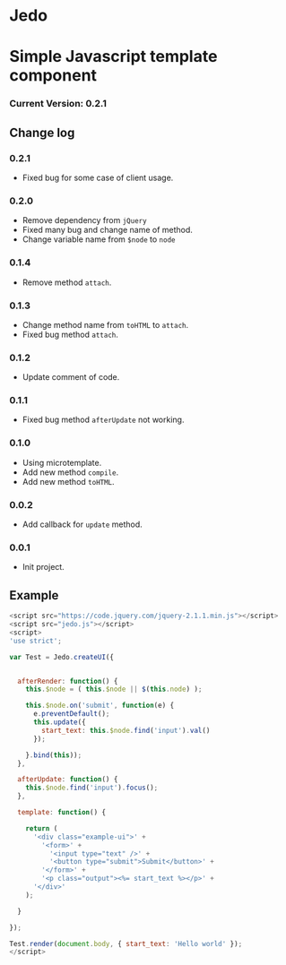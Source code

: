 Jedo
====

# Simple Javascript template component


### Current Version: 0.2.1


## Change log


### 0.2.1
- Fixed bug for some case of client usage.


### 0.2.0
- Remove dependency from `jQuery`
- Fixed many bug and change name of method.
- Change variable name from `$node` to `node`


### 0.1.4
- Remove method `attach`.


### 0.1.3
- Change method name from `toHTML` to `attach`.
- Fixed bug method `attach`.


### 0.1.2
- Update comment of code.


### 0.1.1
- Fixed bug method `afterUpdate` not working.


### 0.1.0
- Using microtemplate.
- Add new method `compile`.
- Add new method `toHTML`.


### 0.0.2
- Add callback for `update` method.


### 0.0.1
- Init project.


## Example

```javascript
<script src="https://code.jquery.com/jquery-2.1.1.min.js"></script>
<script src="jedo.js"></script>
<script>
'use strict';

var Test = Jedo.createUI({


  afterRender: function() {
    this.$node = ( this.$node || $(this.node) );

    this.$node.on('submit', function(e) {
      e.preventDefault();
      this.update({
        start_text: this.$node.find('input').val()
      });

    }.bind(this));
  },

  afterUpdate: function() {
    this.$node.find('input').focus();
  },

  template: function() {

    return (
      '<div class="example-ui">' +
        '<form>' +
          '<input type="text" />' +
          '<button type="submit">Submit</button>' +
        '</form>' +
        '<p class="output"><%= start_text %></p>' +
      '</div>'
    );

  }

});

Test.render(document.body, { start_text: 'Hello world' });
</script>
```
